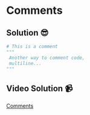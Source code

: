# Comments

## Solution 😎

```python
# This is a comment
""" 
 Another way to comment code, 
 multiline...
"""

```

## Video Solution 📹

[Comments](https://drive.google.com/file/d/1521FwLqHpCu0BZ3pawlUGimYks6PjPMv/view?usp=share_link)
